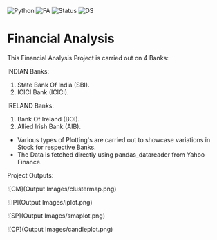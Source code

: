![Python](https://img.shields.io/badge/Python-3.x-red) ![FA](https://img.shields.io/badge/Fiancial-Analysis-blueviolet) ![Status](https://img.shields.io/badge/Status-Completed-success) ![DS](https://img.shields.io/badge/Data-Science-ff69b4)

# Financial Analysis

This Financial Analysis Project is carried out on 4 Banks:

INDIAN Banks:
1. State Bank Of India (SBI).
2. ICICI Bank (ICICI).

IRELAND Banks:
1. Bank Of Ireland (BOI).
2. Allied Irish Bank (AIB).

* Various types of Plotting's are carried out to showcase  variations in Stock for respective Banks.
* The Data is fetched directly using pandas_datareader from Yahoo Finance.


Project Outputs:

![CM](Output Images/clustermap.png)

![IP](Output Images/iplot.png)

![SP](Output Images/smaplot.png)

![CP](Output Images/candleplot.png)

